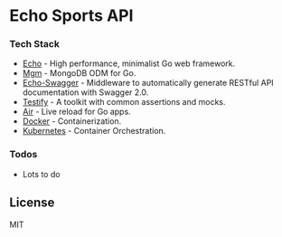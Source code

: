 # Echo Sports API


### Tech Stack

* [Echo] - High performance, minimalist Go web framework.
* [Mgm] - MongoDB ODM for Go.
* [Echo-Swagger] - Middleware to automatically generate RESTful API documentation with Swagger 2.0.
* [Testify] - A toolkit with common assertions and mocks.
* [Air] - Live reload for Go apps.
* [Docker] - Containerization.
* [Kubernetes] - Container Orchestration.

### Todos

 - Lots to do


License
----

MIT

   [Echo]: <https://github.com/joemccann/dillinger>
   [Mgm]: <https://github.com/Kamva/mgm>
   [Echo-Swagger]: <https://github.com/swaggo/echo-swagger>
   [Testify]: <https://github.com/stretchr/testify>
   [Air]: <https://github.com/cosmtrek/air>
   [Docker]: <https://docs.docker.com/engine/>
   [Kubernetes]: <https://kubernetes.io/>
